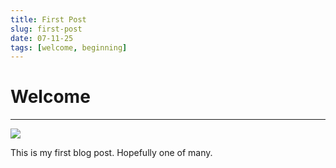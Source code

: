 ```yaml
---
title: First Post
slug: first-post
date: 07-11-25
tags: [welcome, beginning]
---
```

# Welcome
---
<img src = "/blog/images/excited.gif">

This is my first blog post. Hopefully one of many.